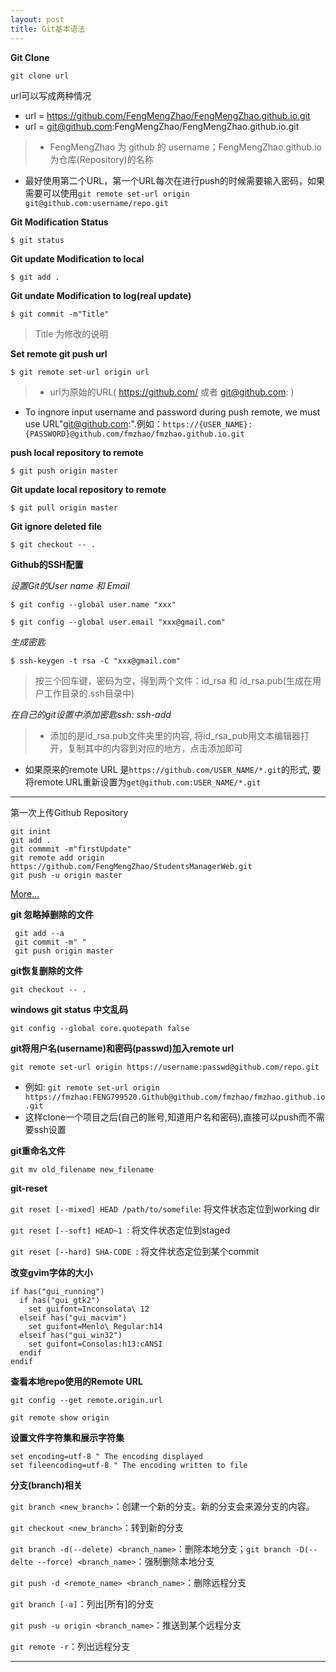 ```yaml
---
layout: post
title: Git基本语法 
---
```


**Git Clone**

`git clone url`

url可以写成两种情况

- url = https://github.com/FengMengZhao/FengMengZhao.github.io.git
- url = git@github.com:FengMengZhao/FengMengZhao.github.io.git

> - FengMengZhao 为 github 的 username；FengMengZhao.github.io 为仓库(Repository)的名称
- 最好使用第二个URL，第一个URL每次在进行push的时候需要输入密码，如果需要可以使用`git remote set-url origin git@github.com:username/repo.git`

**Git Modification Status**

`$ git status`

**Git update Modification to local**

`$ git add .`

**Git undate Modification to log(real update)**

`$ git commit -m"Title"`

> Title 为修改的说明

**Set remote git push url**

`$ git remote set-url origin url`

> - url为原始的URL( https://github.com/ 或者 git@github.com: )
- To ingnore input username and password during push remote, we must use URL"git@github.com:".例如：`https://{USER_NAME}:{PASSWORD}@github.com/fmzhao/fmzhao.github.io.git`

**push local repository to remote**

`$ git push origin master`

**Git update local repository to remote**

`$ git pull origin master`

**Git ignore deleted file**

`$ git checkout -- .`

**Github的SSH配置**

*设置Git的User name 和 Email*

`$ git config --global user.name "xxx"`

`$ git config --global user.email "xxx@gmail.com"`

*生成密匙*

`$ ssh-keygen -t rsa -C "xxx@gmail.com"`

> 按三个回车键，密码为空，得到两个文件：id_rsa 和 id_rsa.pub(生成在用户工作目录的.ssh目录中)

*在自己的git设置中添加密匙ssh: ssh-add*

> - 添加的是id_rsa.pub文件夹里的内容, 将id_rsa_pub用文本编辑器打开，复制其中的内容到对应的地方，点击添加即可
- 如果原来的remote URL 是`https://github.com/USER_NAME/*.git`的形式, 要将remote URL重新设置为`get@github.com:USER_NAME/*.git`

---

第一次上传Github Repository

	git inint
	git add .
	git commmit -m"firstUpdate"
	git remote add origin https://github.com/FengMengZhao/StudentsManagerWeb.git
	git push -u origin master

[More...](http://www.liaoxuefeng.com/wiki/0013739516305929606dd18361248578c67b8067c8c017b000)

**git 忽略掉删除的文件**

     git add --a
     git commit -m" "
     git push origin master

**git恢复删除的文件**

    git checkout -- .

**windows git status 中文乱码**

    git config --global core.quotepath false

**git将用户名(username)和密码(passwd)加入remote url**

    git remote set-url origin https://username:passwd@github.com/repo.git

- 例如: `git remote set-url origin https://fmzhao:FENG799520.Github@github.com/fmzhao/fmzhao.github.io.git`
- 这样clone一个项目之后(自己的账号,知道用户名和密码),直接可以push而不需要ssh设置

**git重命名文件**

    git mv old_filename new_filename

**git-reset**

`git reset [--mixed] HEAD /path/to/somefile`: 将文件状态定位到working dir

`git reset [--soft] HEAD~1 `: 将文件状态定位到staged

`git reset [--hard] SHA-CODE `: 将文件状态定位到某个commit

**改变gvim字体的大小**

    if has("gui_running")
      if has("gui_gtk2")
        set guifont=Inconsolata\ 12
      elseif has("gui_macvim")
        set guifont=Menlo\ Regular:h14
      elseif has("gui_win32")
        set guifont=Consolas:h13:cANSI
      endif
    endif

**查看本地repo使用的Remote URL**

    git config --get remote.origin.url

    git remote show origin

**设置文件字符集和展示字符集**

    set encoding=utf-8 " The encoding displayed
    set fileencoding=utf-8 " The encoding written to file

**分支(branch)相关**

`git branch <new_branch>`：创建一个新的分支。新的分支会来源分支的内容。

`git checkout <new_branch>`：转到新的分支

`git branch -d(--delete) <branch_name>`：删除本地分支；`git branch -D(--delte --force) <branch_name>`：强制删除本地分支

`git push -d <remote_name> <branch_name>`：删除远程分支

`git branch [-a]`：列出[所有]的分支

`git push -u origin <branch_name>`：推送到某个远程分支

`git remote -r`：列出远程分支

---
